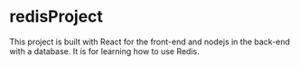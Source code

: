 # redisProject
This project is built with React for the front-end and nodejs in the back-end with a database. It is for learning how to use Redis. 
